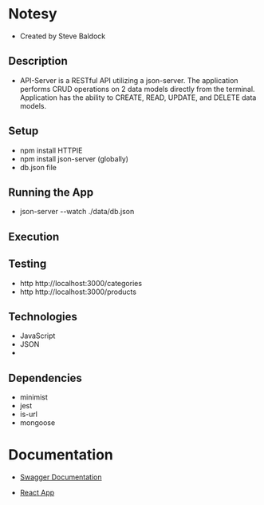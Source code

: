 # Notesy

* Created by Steve Baldock

## Description

* API-Server is a RESTful API utilizing a json-server. The application performs CRUD operations on 2 data models directly from the terminal. Application has the ability to CREATE, READ, UPDATE, and DELETE data models.

## Setup
* npm install HTTPIE
* npm install json-server (globally)
* db.json file

## Running the App
* json-server --watch ./data/db.json

## Execution

## Testing
* http http://localhost:3000/categories
* http http://localhost:3000/products

## Technologies
* JavaScript
* JSON
* 

## Dependencies
* minimist
* jest
* is-url
* mongoose

# Documentation
* [Swagger Documentation](https://app.swaggerhub.com/apis/sbaldock1/SBaldock-Simple-Server/0.1#trial)

* [React App](https://javascript-401.netlify.app/storefront)

